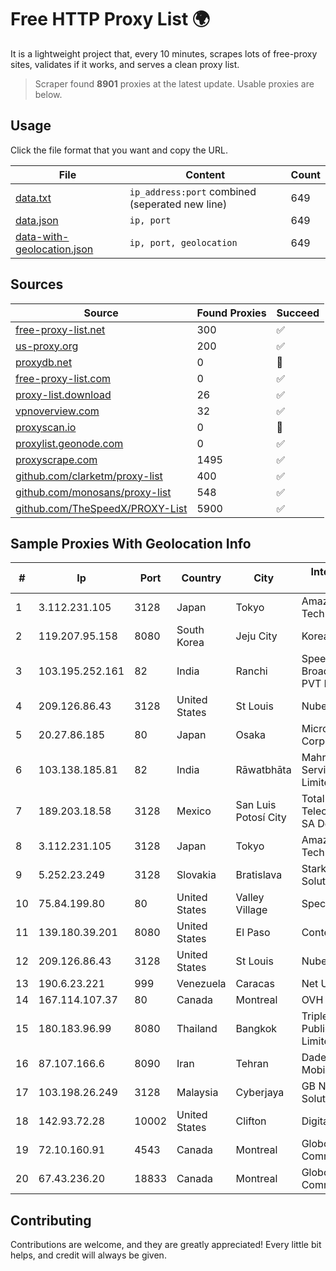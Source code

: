 
# Free HTTP Proxy List 🌍

It is a lightweight project that, every 10 minutes, scrapes lots of free-proxy sites, validates if it works, and serves a clean proxy list.


> Scraper found **8901** proxies at the latest update. Usable proxies are below.

## Usage

Click the file format that you want and copy the URL.


|File|Content|Count|
|----|-------|-----|
|[data.txt](https://raw.githubusercontent.com/themiralay/Proxy-List-World/master/data.txt)|`ip_address:port` combined (seperated new line)|649|
|[data.json](https://raw.githubusercontent.com/themiralay/Proxy-List-World/master/data.json)|`ip, port`|649|
|[data-with-geolocation.json](https://raw.githubusercontent.com/themiralay/Proxy-List-World/master/data-with-geolocation.json)|`ip, port, geolocation`|649|

## Sources

|Source|Found Proxies|Succeed|
|------|-------------|-------|
|[free-proxy-list.net](https://free-proxy-list.net)|300|✅|
|[us-proxy.org](https://www.us-proxy.org)|200|✅|
|[proxydb.net](http://proxydb.net)|0|🚫|
|[free-proxy-list.com](https://free-proxy-list.com/?page=&port=&type%5B%5D=http&type%5B%5D=https&up_time=0&search=Search)|0|✅|
|[proxy-list.download](https://www.proxy-list.download/HTTP)|26|✅|
|[vpnoverview.com](https://vpnoverview.com/privacy/anonymous-browsing/free-proxy-servers)|32|✅|
|[proxyscan.io](https://www.proxyscan.io)|0|🚫|
|[proxylist.geonode.com](https://proxylist.geonode.com/api/proxy-list?limit=300&page=1&sort_by=lastChecked&sort_type=desc&protocols=http,https)|0|✅|
|[proxyscrape.com](https://api.proxyscrape.com/v2/?request=displayproxies&protocol=http&timeout=10000&country=all&ssl=all&anonymity=all)|1495|✅|
|[github.com/clarketm/proxy-list](https://raw.githubusercontent.com/clarketm/proxy-list/master/proxy-list-raw.txt)|400|✅|
|[github.com/monosans/proxy-list](https://raw.githubusercontent.com/monosans/proxy-list/main/proxies/http.txt)|548|✅|
|[github.com/TheSpeedX/PROXY-List](https://raw.githubusercontent.com/TheSpeedX/PROXY-List/master/http.txt)|5900|✅|


## Sample Proxies With Geolocation Info

|#|Ip|Port|Country|City|Internet Service Provider|
|-|--|----|-------|----|-------------------------|
|1|3.112.231.105|3128|Japan|Tokyo|Amazon Technologies Inc.|
|2|119.207.95.158|8080|South Korea|Jeju City|Korea Telecom|
|3|103.195.252.161|82|India|Ranchi|Speed Airlive Broadband Services PVT LTD|
|4|209.126.86.43|3128|United States|St Louis|Nubes, LLC|
|5|20.27.86.185|80|Japan|Osaka|Microsoft Corporation|
|6|103.138.185.81|82|India|Rāwatbhāta|Mahrth Internet Service Private Limited|
|7|189.203.18.58|3128|Mexico|San Luis Potosí City|Total Play Telecomunicaciones SA De CV|
|8|3.112.231.105|3128|Japan|Tokyo|Amazon Technologies Inc.|
|9|5.252.23.249|3128|Slovakia|Bratislava|Stark Industries Solutions LTD|
|10|75.84.199.80|80|United States|Valley Village|Spectrum|
|11|139.180.39.201|8080|United States|El Paso|Conterra|
|12|209.126.86.43|3128|United States|St Louis|Nubes, LLC|
|13|190.6.23.221|999|Venezuela|Caracas|Net Uno|
|14|167.114.107.37|80|Canada|Montreal|OVH SAS|
|15|180.183.96.99|8080|Thailand|Bangkok|Triple T Broadband Public Company Limited|
|16|87.107.166.6|8090|Iran|Tehran|Dade Pardazi Mobinhost Co LTD|
|17|103.198.26.249|3128|Malaysia|Cyberjaya|GB Network Solutions Sdn. Bhd.|
|18|142.93.72.28|10002|United States|Clifton|DigitalOcean, LLC|
|19|72.10.160.91|4543|Canada|Montreal|GloboTech Communications|
|20|67.43.236.20|18833|Canada|Montreal|GloboTech Communications|



## Contributing

Contributions are welcome, and they are greatly appreciated! Every
little bit helps, and credit will always be given.

